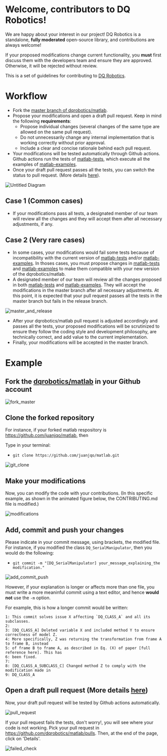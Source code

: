 # Welcome, contributors to DQ Robotics!

We are happy about your interest in our project! DQ Robotics is a standalone, **fully moderated** open-source library, and contributions are always welcome! 

If your proposed modifications change current functionality, you **must** first discuss them with the developers team and ensure they are approved. Otherwise, it will be rejected without review.

This is a set of guidelines for contributing to [DQ Robotics](https://dqrobotics.github.io/).

# Workflow

- Fork the [master branch of dqrobotics/matlab](https://github.com/dqrobotics/matlab).
- Propose your modifications and open a draft pull request. Keep in mind the following **requirements**:
   - Propose individual changes (several changes of the same type are allowed on the same pull request).
   - Do not unnecessarily change any internal implementation that is working correctly without prior approval.
   - Include a clear and concise rationale behind each pull request.
- Your modifications will be tested automatically through Github actions. Github actions run the tests of [matlab-tests](https://github.com/dqrobotics/matlab-tests), which execute all the examples of [matlab-examples](https://github.com/dqrobotics/matlab-examples). 
- Once your draft pull request passes all the tests, you can switch the status to pull request. (More details [here](https://github.blog/2019-02-14-introducing-draft-pull-requests/)).

![Untitled Diagram](https://user-images.githubusercontent.com/23158313/150255548-b4475747-444e-4530-9b20-def1655bb4f9.png)

## Case 1 (Common cases)

- If your modifications pass all tests, a designated member of our team will review all the changes and they will accept them after all necessary adjustments, if any. 

## Case 2 (Very rare cases)

- In some cases, your modifications would fail some tests because of incompatibility with the current version of [matlab-tests](https://github.com/dqrobotics/matlab-tests) and/or [matlab-examples](https://github.com/dqrobotics/matlab-examples). In thoses cases, you must propose changes in [matlab-tests](https://github.com/dqrobotics/matlab-tests) and [matlab-examples](https://github.com/dqrobotics/matlab-examples) to make them compatible with your new version of the dqrobotics/matlab. 
- A designated member of our team will review all the changes proposed in both [matlab-tests](https://github.com/dqrobotics/matlab-tests) and [matlab-examples](https://github.com/dqrobotics/matlab-examples). They will accept the modifications in the master branch after all necessary adjustments. At this point, it is expected that your pull request passes all the tests in the master branch but fails in the release branch.

![master_and_release](https://user-images.githubusercontent.com/23158313/150379489-cabc85bb-dbe4-41be-a405-7b254a36092a.png)

- After your dqrobotics/matlab pull request is adjusted accordingly and passes all the tests, your proposed modifications will be scrutinized to ensure they follow the coding style and development philosophy, are technically correct, and add value to the current implementation. 
- Finally, your modifications will be accepted in the master branch.

# Example

## Fork the [dqrobotics/matlab](https://github.com/dqrobotics/matlab) in your Github account

![fork_master](https://user-images.githubusercontent.com/23158313/149602838-133f6c09-2e16-418e-8ab6-47fb36a91056.gif)

## Clone the forked repository

For instance, if your forked matlab respository is https://github.com/juanjqo/matlab, then

Type in your terminal:

- `git clone https://github.com/juanjqo/matlab.git`

![git_clone](https://user-images.githubusercontent.com/23158313/149603381-78732b55-2794-4be9-9a12-b7062d0649b5.gif)

## Make your modifications

Now, you can modify the code with your contributions.
(In this specific example, as shown in the animated figure below, the CONTRIBUTING.md file is modified.)

![modifications](https://user-images.githubusercontent.com/23158313/149604028-915d9325-e52a-4378-ba58-17b7fe1a7a81.gif)

## Add, commit and push your changes

Please indicate in your commit message, using brackets, the modified file. For instance, if you modified the class `DQ_SerialManipulator`, then you would do the following:

- `git commit -m "[DQ_SerialManipulator] your_message_explaining_the modification."`

![add_commit_push](https://user-images.githubusercontent.com/23158313/149603960-d69a8202-a3b1-4af5-a2d8-e1197cc26a81.gif)

However, if your explanation is longer or affects more than one file, you must write a more meaninful commit using a text editor, and hence **would not** use the `-m` option.

For example, this is how a longer commit would be written:
```
1: This commit solves issue X affecting `DQ_CLASS_A` and all its subclasses.
2:
3: [DQ_CLASS_A] Deleted variable X and included method Y to ensure correctness of model Z.
4: More specifically, Z was returning the transformation from frame A to frame B, instead 
5: of frame B to frame A, as described in Eq. (X) of paper [full reference here]. This has 
6: been fixed. 
7:
8: [DQ_CLASS_A_SUBCLASS_C] Changed method Z to comply with the modification made in 
9: DQ_CLASS_A

```







## Open a draft pull request (More details [here](https://github.blog/2019-02-14-introducing-draft-pull-requests/))

Now, your draft pull request will be tested by Github actions automatically. 

![pull_request](https://user-images.githubusercontent.com/23158313/149604338-52f3ba35-ef25-440a-8bc8-75194c32130e.gif)

If your pull request fails the tests, don't worry!, you will see where your code is not working. Pick your pull request in https://github.com/dqrobotics/matlab/pulls. Then, at the end of the page, click on 'Details'.

![failed_check](https://user-images.githubusercontent.com/23158313/149604965-677f783f-64af-4120-966a-0461c85f9418.gif)
